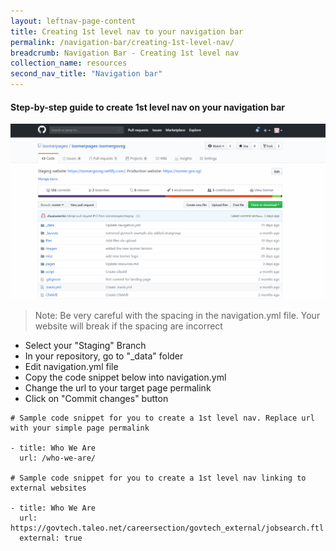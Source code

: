 ```yaml
---
layout: leftnav-page-content
title: Creating 1st level nav to your navigation bar
permalink: /navigation-bar/creating-1st-level-nav/
breadcrumb: Navigation Bar - Creating 1st level nav
collection_name: resources
second_nav_title: "Navigation bar"
---
```

#### **Step-by-step guide to create 1st level nav on your navigation bar**
![Adding first level nav](/images/resources/adding-first-level-item-to-your-navigation-bar.gif)
> Note: Be very careful with the spacing in the navigation.yml file. Your website will break if the spacing are incorrect

* Select your "Staging" Branch
* In your repository, go to "_data" folder
* Edit navigation.yml file
* Copy the code snippet below into navigation.yml
* Change the url to your target page permalink
* Click on "Commit changes" button

```
# Sample code snippet for you to create a 1st level nav. Replace url with your simple page permalink

- title: Who We Are
  url: /who-we-are/
  
# Sample code snippet for you to create a 1st level nav linking to external websites

- title: Who We Are
  url: https://govtech.taleo.net/careersection/govtech_external/jobsearch.ftl
  external: true
```
